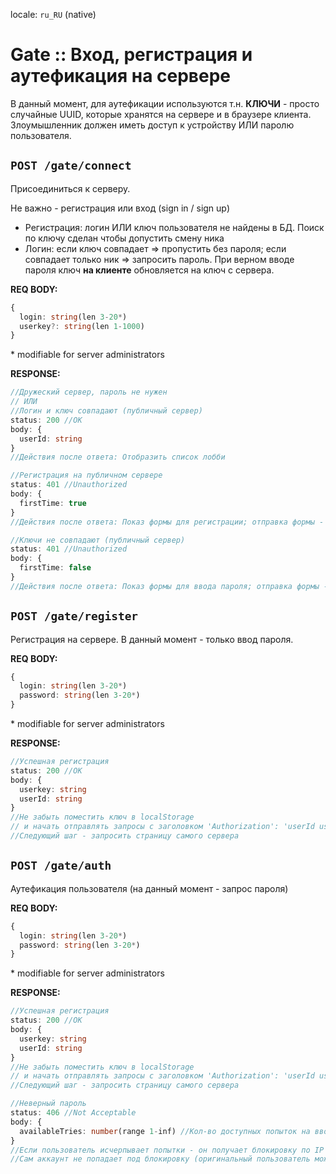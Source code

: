 locale: `ru_RU` (native)

# Gate :: Вход, регистрация и аутефикация на сервере

В данный момент, для аутефикации используются т.н. **КЛЮЧИ** - просто случайные UUID, которые хранятся на сервере и в браузере клиента. Злоумышленник должен иметь доступ к устройству ИЛИ паролю пользователя.

## `POST /gate/connect`

Присоединиться к серверу.

Не важно - регистрация или вход (sign in / sign up)

- Регистрация: логин ИЛИ ключ пользователя не найдены в БД. Поиск по ключу сделан чтобы допустить смену ника
- Логин: если ключ совпадает => пропустить без пароля; если совпадает только ник => запросить пароль. При верном вводе пароля ключ **на клиенте** обновляется на ключ с сервера.

**REQ BODY:**

```ts
{
  login: string(len 3-20*)
  userkey?: string(len 1-1000)
}
```

\* modifiable for server administrators

**RESPONSE:**

```ts
//Дружеский сервер, пароль не нужен
// ИЛИ
//Логин и ключ совпадают (публичный сервер)
status: 200 //OK
body: {
  userId: string
}
//Действия после ответа: Отобразить список лобби
```

```ts
//Регистрация на публичном сервере
status: 401 //Unauthorized
body: {
  firstTime: true
}
//Действия после ответа: Показ формы для регистрации; отправка формы - POST /gate/register
```

```ts
//Ключи не совпадают (публичный сервер)
status: 401 //Unauthorized
body: {
  firstTime: false
}
//Действия после ответа: Показ формы для ввода пароля; отправка формы - POST /gate/auth
```

## `POST /gate/register`

Регистрация на сервере. В данный момент - только ввод пароля.

**REQ BODY:**

```ts
{
  login: string(len 3-20*)
  password: string(len 3-20*)
}
```

\* modifiable for server administrators

**RESPONSE:**

```ts
//Успешная регистрация
status: 200 //OK
body: {
  userkey: string
  userId: string
}
//Не забыть поместить ключ в localStorage
// и начать отправлять запросы с заголовком 'Authorization': 'userId userkey'
//Следующий шаг - запросить страницу самого сервера
```

## `POST /gate/auth`

Аутефикация пользователя (на данный момент - запрос пароля)

**REQ BODY:**

```ts
{
  login: string(len 3-20*)
  password: string(len 3-20*)
}
```

\* modifiable for server administrators

**RESPONSE:**

```ts
//Успешная регистрация
status: 200 //OK
body: {
  userkey: string
  userId: string
}
//Не забыть поместить ключ в localStorage
// и начать отправлять запросы с заголовком 'Authorization': 'userId userkey'
//Следующий шаг - запросить страницу самого сервера
```

```ts
//Неверный пароль
status: 406 //Not Acceptable
body: {
  availableTries: number(range 1-inf) //Кол-во доступных попыток на ввод пароля
}
//Если пользователь исчерпывает попытки - он получает блокировку по IP на сервере.
//Сам аккаунт не попадает под блокировку (оригинальный пользователь может в него зайти без проблем)
```
